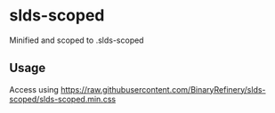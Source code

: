 # slds-scoped
Minified and scoped to .slds-scoped

## Usage
Access using https://raw.githubusercontent.com/BinaryRefinery/slds-scoped/slds-scoped.min.css
